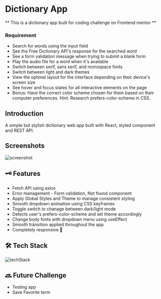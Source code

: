 # Dictionary App

** This is a dictionary app built for coding challenge on Frontend mentor **
### Requirement
* Search for words using the input field
* See the Free Dictionary API's response for the searched word
* See a form validation message when trying to submit a blank form
* Play the audio file for a word when it's available
* Switch between serif, sans serif, and monospace fonts
* Switch between light and dark themes
* View the optimal layout for the interface depending on their device's screen size
* See hover and focus states for all interactive elements on the page
* Bonus: Have the correct color scheme chosen for them based on their computer preferences. Hint: Research prefers-color-scheme in CSS.


## Introduction

A simple but stylish dictionary web app built with React, styled component and REST API.

## Screenshots
![screenshot](https://imgur.com/LA96kV6.png)


## 🗝️ Features

* Fetch API using axios
* Error management - Form validation, Not found component
* Apply Global Styles and Theme to manage consistent styling
* Smooth dropdown animation using CSS keyframes
* Toggle switch to chanage between dark/light mode
* Detects user's prefers-color-scheme and set theme accordingly
* Change body fonts with dropdown menu using useEffect
* Smooth transition applied throughout the app
* Completely responsive 🙌

## 🛠️ Tech Stack
![techStack](https://imgur.com/S9LD41o.png)

## 🔜 Future Challenge
* Testing app 
* Save Favorite term 
